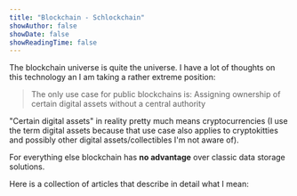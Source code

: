 ```yaml
---
title: "Blockchain - Schlockchain"
showAuthor: false
showDate: false
showReadingTime: false
---
```


The blockchain universe is quite the universe. I have a lot of thoughts on this technology an I am taking a rather extreme position:

> The only use case for public blockchains is: Assigning ownership of certain digital assets without a central authority

"Certain digital assets" in reality pretty much means cryptocurrencies (I use the term digital assets because that use case also applies to cryptokitties and possibly other digital assets/collectibles I'm not aware of).

For everything else blockchain has **no advantage** over classic data storage solutions.

Here is a collection of articles that describe in detail what I mean:
